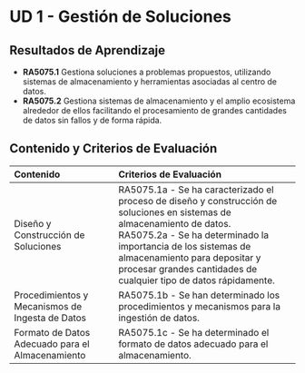 # UD 1 - Gestión de Soluciones

## Resultados de Aprendizaje

- **RA5075.1** Gestiona soluciones a problemas propuestos, utilizando sistemas de almacenamiento y herramientas asociadas al centro de datos.
- **RA5075.2** Gestiona sistemas de almacenamiento y el amplio ecosistema alrededor de ellos facilitando el procesamiento de grandes cantidades de datos sin fallos y de forma rápida.

## Contenido y Criterios de Evaluación

| **Contenido** | **Criterios de Evaluación** |
| :-- | :-- |
| Diseño y Construcción de Soluciones | RA5075.1a - Se ha caracterizado el proceso de diseño y construcción de soluciones en sistemas de almacenamiento de datos. </br> RA5075.2a - Se ha determinado la importancia de los sistemas de almacenamiento para depositar y procesar grandes cantidades de cualquier tipo de datos rápidamente. |
| Procedimientos y Mecanismos de Ingesta de Datos | RA5075.1b - Se han determinado los procedimientos y mecanismos para la ingestión de datos. |
| Formato de Datos Adecuado para el Almacenamiento | RA5075.1c - Se ha determinado el formato de datos adecuado para el almacenamiento. |
